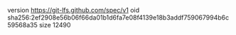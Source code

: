 version https://git-lfs.github.com/spec/v1
oid sha256:2ef2908e56b06f66da01b1d6fa7e08f4139e18b3addf759067994b6c59568a35
size 12490
